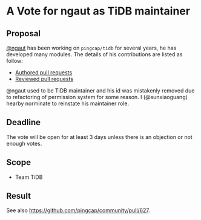 # A Vote for ngaut as TiDB maintainer

## Proposal

[@ngaut](https://github.com/ngaut) has been working on `pingcap/tidb` for several years, he has developed many modules. The details of his contributions are listed as follow:

* [Authored pull requests](https://github.com/pingcap/tidb/commits?author=ngaut)
* [Reviewed pull requests](https://github.com/pingcap/tidb/pulls?q=ngaut+is%3Apr)

@ngaut used to be TiDB maintainer and his id was mistakenly removed due to refactoring of permission system for some reason. I (@sunxiaoguang) hearby norminate to reinstate his maintainer role.

## Deadline

The vote will be open for at least 3 days unless there is an objection or not enough votes.

## Scope

* Team TiDB

## Result

See also https://github.com/pingcap/community/pull/627.
